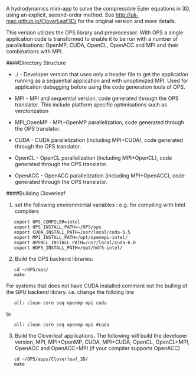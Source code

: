 A hydrodynamics mini-app to solve the compressible Euler equations in 3D,
using an explicit, second-order method. See http://uk-mac.github.io/CloverLeaf3D/
for the original version and more details.

This version utilizes the OPS library and preprocessor. With OPS a single
application code is transformed to enable it to be run with a number of
parallelisations: OpenMP, CUDA, OpenCL, OpenACC and MPI and their
combinations with MPI.


####Directory Structure

* ./ - Developer version that uses only a header file to get the application
running as a sequential application and with unoptimized MPI. Used for application
debugging before using the code generation tools of OPS.

* MPI - MPI and sequential version, code generated through the OPS translator. This
include platform specific optimisations such as verctorization

* MPI_OpenMP - MPI+OpenMP parallelization, code generated through the OPS translator.

* CUDA - CUDA parallelization (including MPI+CUDA), code generated through the OPS translator.

* OpenCL - OpenCL parallelization (including MPI+OpenCL), code generated through the OPS translator.

* OpenACC - OpenACC parallelization (including MPI+OpenACC), code generated through the OPS translator.

####Building Cloverleaf

1. set the following environmental variables : e.g. for compiling with Intel compilers
```
   export OPS_COMPILER=intel
   export OPS_INSTALL_PATH=~/OPS/ops
   export CUDA_INSTALL_PATH=/usr/local/cuda-5.5
   export MPI_INSTALL_PATH=/opt/openmpi-intel/
   export OPENCL_INSTALL_PATH=/usr/local/cuda-6.0
   export HDF5_INSTALL_PATH=/opt/hdf5-intel/
```
2. Build the OPS backend libraries:
```
   cd ~/OPS/ops/
   make
```
   For systems that does not have CUDA installed comment out the builing of the GPU backend library.
   i.e. change the folloing line
```
   all: clean core seq openmp mpi cuda
```
   to
```
   all: clean core seq openmp mpi #cuda
```

3. Build the Cloverleaf applications. The following will build the developer version, MPI, MPI+OpenMP, CUDA, MPI+CUDA, OpenCL, OpenCL+MPI, OpenACC and OpenACC+MPI (if your compiler supports OpenACC)
```
   cd ~/OPS/apps/Cloverleaf_3D/
   make
```